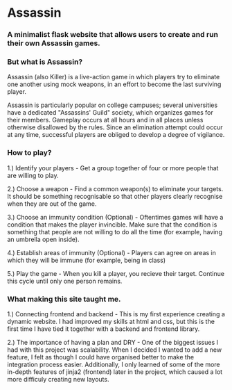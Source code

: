 # Assassin

### A minimalist flask website that allows users to create and run their own Assassin games.

### But what is Assassin?

Assassin (also Killer) is a live-action game in which players try to eliminate one another using mock weapons, in an effort to become the last surviving player.

Assassin is particularly popular on college campuses; several universities have a dedicated "Assassins' Guild" society, which organizes games for their members. Gameplay occurs at all hours and in all places unless otherwise disallowed by the rules. Since an elimination attempt could occur at any time, successful players are obliged to develop a degree of vigilance.

### How to play?

1.) Identify your players - Get a group together of four or more people that are willing to play.

2.) Choose a weapon - Find a common weapon(s) to eliminate your targets. It should be something recognisable so that other players clearly recognise when they are out of the game.

3.) Choose an immunity condition (Optional) - Oftentimes games will have a condition that makes the player invincible. Make sure that the condition is something that people are not willing to do all the time (for example, having an umbrella open inside).

4.) Establish areas of immunity (Optional) - Players can agree on areas in which they will be immune (for example, being in class)

5.) Play the game - When you kill a player, you recieve their target. Continue this cycle until only one person remains.

### What making this site taught me.
1.) Connecting frontend and backend - This is my first experience creating a dynamic website. I had improved my skills at html and css, but this is the first time I have tied it together with a backend and frontend library.

2.) The importance of having a plan and DRY - One of the biggest issues I had with this project was scalability. When I decided I wanted to add a new feature, I felt as though I could have organised better to make the integration process easier. Additionally, I only learned of some of the more in-depth features of jinja2 (frontend) later in the project, which caused a lot more difficuly creating new layouts.
